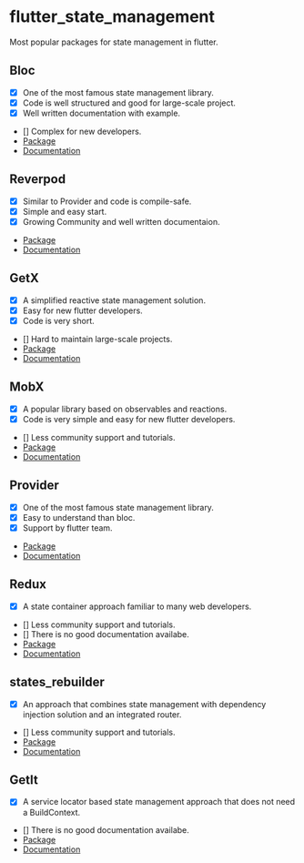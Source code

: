 # flutter_state_management
Most popular packages for state management in flutter.

## Bloc
- [X] One of the most famous state management library.
- [X] Code is well structured and good for large-scale project.
- [X] Well written documentation with example.
- [] Complex for new developers.
- <a href="https://pub.dev/packages/flutter_bloc">Package</a>
- <a href="https://bloclibrary.dev/#/gettingstarted">Documentation</a>

## Reverpod
- [X] Similar to Provider and code is compile-safe.
- [X] Simple and easy start.
- [X] Growing Community and well written documentaion.
- <a href="https://pub.dev/packages/riverpod">Package</a>
- <a href="https://riverpod.dev/docs/getting_started">Documentation</a>

## GetX
- [X] A simplified reactive state management solution.
- [X] Easy for new flutter developers.
- [X] Code is very short.
- [] Hard to maintain large-scale projects.
- <a href="https://pub.dev/packages/get">Package</a>
- <a href="https://chornthorn.github.io/getx-docs/index">Documentation</a>

## MobX
- [X] A popular library based on observables and reactions.
- [X] Code is very simple and easy for new flutter developers.
- [] Less community support and tutorials.
- <a href="https://pub.dev/packages/mobx">Package</a>
- <a href="https://mobx.netlify.app/">Documentation</a>

## Provider
- [X] One of the most famous state management library.
- [X] Easy to understand than bloc.
- [X] Support by flutter team.
- <a href="https://pub.dev/packages/provider">Package</a>
- <a href="https://pub.dev/documentation/provider/latest/provider/provider-library.html">Documentation</a>

## Redux
- [X] A state container approach familiar to many web developers.
- [] Less community support and tutorials.
- [] There is no good documentation availabe.
- <a href="https://pub.dev/packages/flutter_redux">Package</a>
- <a href="https://pub.dev/documentation/redux/latest/">Documentation</a>

## states_rebuilder 
- [X] An approach that combines state management with dependency injection solution and an integrated router.
- [] Less community support and tutorials.
- <a href="https://pub.dev/packages/states_rebuilder">Package</a>
- <a href="https://github.com/GIfatahTH/states_rebuilder/tree/master/states_rebuilder_package">Documentation</a>

## GetIt
- [X] A service locator based state management approach that does not need a BuildContext.
- [] There is no good documentation availabe.
- <a href="https://pub.dev/packages/get_it">Package</a>
- <a href="https://pub.dev/documentation/get_it/latest/">Documentation</a>
